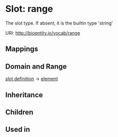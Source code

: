 # Slot: range


The slot type.  If absent, it is the builtin type 'string'

URI: http://bioentity.io/vocab/range
## Mappings

## Domain and Range

[slot definition](SlotDefinition.md) -> [element](Element.md)
## Inheritance

## Children

## Used in

